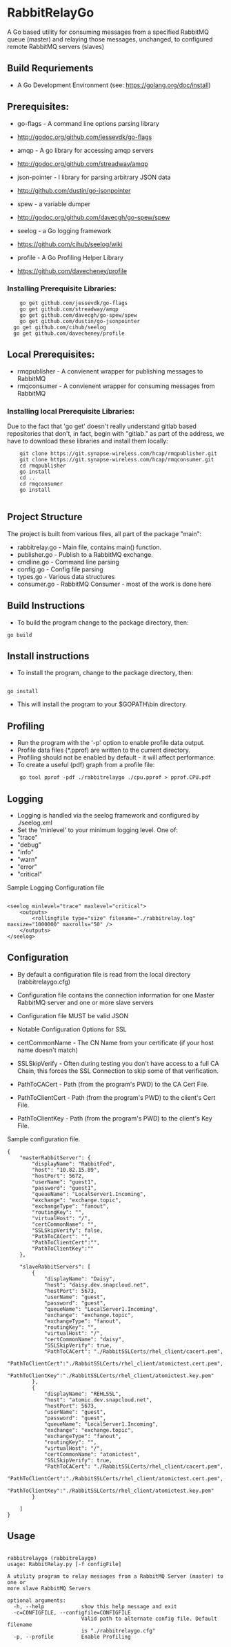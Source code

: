 # RabbitRelayGo
A Go based utility for consuming messages from a specified RabbitMQ queue (master)
and relaying those messages, unchanged, to configured remote RabbitMQ servers (slaves)

## Build Requriements
 * A Go Development Environment (see: https://golang.org/doc/install)

## Prerequisites:

 * go-flags - A command line options parsing library
  * http://godoc.org/github.com/jessevdk/go-flags
 
 * amqp - A go library for accessing amqp servers
  * http://godoc.org/github.com/streadway/amqp
 
 * json-pointer - I library for parsing arbitrary JSON data
  * http://github.com/dustin/go-jsonpointer

 * spew - a variable dumper
  * http://godoc.org/github.com/davecgh/go-spew/spew

 * seelog - a Go logging framework
  * https://github.com/cihub/seelog/wiki

 * profile - A Go Profiling Helper Library
  * https://github.com/davecheney/profile

### Installing Prerequisite Libraries:
```
	go get github.com/jessevdk/go-flags
	go get github.com/streadway/amqp
	go get github.com/davecgh/go-spew/spew
	go get github.com/dustin/go-jsonpointer
  go get github.com/cihub/seelog
  go get github.com/davecheney/profile

```

## Local Prerequisites:
 * rmqpublisher - A convienent wrapper for publishing messages to RabbitMQ
 * rmqconsumer - A convienent wrapper for consuming messages from RabbitMQ

### Installing local Prerequisite Libraries:
Due to the fact that 'go get' doesn't really understand gitlab based repositories 
that don't, in fact, begin with "gitlab." as part of the address, we have to 
download these libraries and install them locally:

```
    git clone https://git.synapse-wireless.com/hcap/rmqpublisher.git
    git clone https://git.synapse-wireless.com/hcap/rmqconsumer.git
    cd rmqpublisher
    go install
    cd ..
    cd rmqconsumer
    go install
    
```
 
## Project Structure
The project is built from various files, all part of the package "main":

 * rabbitrelay.go       - Main file, contains main() function.
 * publisher.go         - Publish to a RabbitMQ exchange.
 * cmdline.go           - Command line parsing
 * config.go            - Config file parsing
 * types.go             - Various data structures
 * consumer.go          - RabbitMQ Consumer - most of the work is done here

## Build Instructions
 * To build the program change to the package directory, then:

```
go build

```

## Install instructions
 * To install the program, change to the package directory, then:

```

go install

``` 
 * This will install the program to your $GOPATH\bin directory.

## Profiling
 * Run the program with the '-p' option to enable profile data output.
 * Profile data files (*.pprof) are written to the current directory.
 * Profiling should not be enabled by default - it will affect performance.
 * To create a useful (pdf) graph from a profile file:

```
    go tool pprof -pdf ./rabbitrelaygo ./cpu.pprof > pprof.CPU.pdf
```


## Logging
 * Logging is handled via the seelog framework and configured by ./seelog.xml
 * Set the 'minlevel' to your minimum logging level.  One of:
  * "trace"
  * "debug"
  * "info"
  * "warn"
  * "error"
  * "critical"


Sample Logging Configuration file

```

<seelog minlevel="trace" maxlevel="critical">
    <outputs>
        <rollingfile type="size" filename="./rabbitrelay.log" maxsize="1000000" maxrolls="50" />
    </outputs>
</seelog>

```
## Configuration
 * By default a configuration file is read from the local directory (rabbitrelaygo.cfg)
 * Configuration file contains the connection information for one Master RabbitMQ server and one or more slave servers
 * Configuration file MUST be valid JSON

 * Notable Configuration Options for SSL
  * certCommonName - The CN Name from your certificate (if your host name doesn't match)
  * SSLSkipVerify  - Often during testing you don't have access to a full CA Chain, this forces the SSL Connection 
   to skip some of that verification.
  * PathToCACert - Path (from the program's PWD) to the CA Cert File.
  * PathToClientCert - Path (from the program's PWD) to the client's Cert File.
  * PathToClientKey  - Path (from the program's PWD) to the client's Key File.

Sample configuration file.

```
{
    "masterRabbitServer": {
        "displayName": "RabbitFed",
        "host": "10.82.15.89",
        "hostPort": 5672,
        "userName": "guest1",
        "password": "guest1",
        "queueName": "LocalServer1.Incoming",
        "exchange": "exchange.topic",
        "exchangeType": "fanout",
        "routingKey": "",
        "virtualHost": "/",
        "certCommonName": "",
        "SSLSkipVerify": false,
        "PathToCACert": "",
        "PathToClientCert":"",
        "PathToClientKey":""
    },

    "slaveRabbitServers": [
        {
            "displayName": "Daisy",
            "host": "daisy.dev.snapcloud.net",
            "hostPort": 5673,
            "userName": "guest",
            "password": "guest",
            "queueName": "LocalServer1.Incoming",
            "exchange": "exchange.topic",
            "exchangeType": "fanout",
            "routingKey": "",
            "virtualHost": "/",
            "certCommonName": "daisy",
            "SSLSkipVerify": true,
            "PathToCACert": "./RabbitSSLCerts/rhel_client/cacert.pem",
            "PathToClientCert":"./RabbitSSLCerts/rhel_client/atomictest.cert.pem",
            "PathToClientKey":"./RabbitSSLCerts/rhel_client/atomictest.key.pem"
        },
        {
            "displayName": "REHLSSL",
            "host": "atomic.dev.snapcloud.net",
            "hostPort": 5673,
            "userName": "guest",
            "password": "guest",
            "queueName": "LocalServer1.Incoming",
            "exchange": "exchange.topic",
            "exchangeType": "fanout",
            "routingKey": "",
            "virtualHost": "/",
            "certCommonName": "atomictest",
            "SSLSkipVerify": true,
            "PathToCACert": "./RabbitSSLCerts/rhel_client/cacert.pem",
            "PathToClientCert":"./RabbitSSLCerts/rhel_client/atomictest.cert.pem",
            "PathToClientKey":"./RabbitSSLCerts/rhel_client/atomictest.key.pem"
        }

    ]
}

```

## Usage
```

rabbitrelaygo (rabbitrelaygo)
usage: RabbitRelay.py [-f configFile]

A utility program to relay messages from a RabbitMQ Server (master) to one or
more slave RabbitMQ Servers

optional arguments:
  -h, --help            show this help message and exit
  -c=CONFIGFILE, --configfile=CONFIGFILE
                        Valid path to alternate config file. Default filename
                        is "./rabbitrelaygo.cfg"
  -p, --profile         Enable Profiling 

```